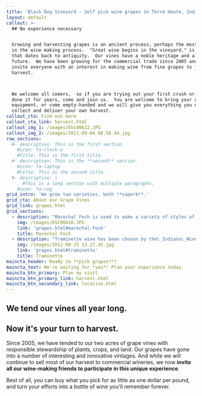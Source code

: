 ```yaml
---
title: 'Black Dog Vineyard - Self pick wine grapes in Terre Haute, Indiana'
layout: default
callout: >-
  ## No experience necessary


  Growing and harvesting grapes is an ancient process, perhaps the most crucial
  in the wine making process.  "Great wine begins in the vineyard," is a phrase
  that dates back to antiquity.  Our vines have a noble heritage and a promising
  future.  We have been growing for the commercial trade since 2005 and now we
  invite everyone with an interest in making wine from fine grapes to join our
  harvest.



  We welcome all comers,  so if you are trying out your first crush or you have
  done it for years, come and join us.  You are welcome to bring your own
  equipment, or come empty-handed and we will give you everything you need to
  collect and deliver your own harvest.
callout_cta: Find out more
callout_cta_link: harvest.html
callout_img_1: /images/DSC00622.JPG
callout_img_2: /images/2011-09-04 08.56.44.jpg
row_sections:
  #- description: This is the first section.
    #icon: fa-clock-o
    #title: This is the first title.
  #- description: This is the **second** section.
    #icon: fa-laptop
    #title: This is the second title.
  #- description: |
      #This is a long section with multiple paragraphs.
    #icon: fa-cog
grid_intro: 'We grow two varieties, both **superb**.'
grid_cta: About our Grape Vines
grid_link: grapes.html
grid_sections:
  - description: "Marechal Foch is used to make a variety of styles of wine, ranging from a light red wine similar to\_Beaujolais\_to more extracted wines with intense dark \"inky\" purple color and unique varietal character, and even sweet, fortified,\_Port-like wines."
    img: /images/DSC00610.JPG
    link: 'grapes.html#marechal-foch'
    title: Marechal Foch
  - description: "Traminette wine has been chosen by the\_Indiana\_Wine Grape Council as the signature wine of the state.\_The wine is also grown in some regions of\_Ohio."
    img: /images/2012-08-25 13.27.45.jpg
    link: 'grapes.html#traminette'
    title: Traminette
maincta_header: Ready to **pick grapes**?
maincta_text: We're waiting for *you*! Plan your experience today.
maincta_btn_primary: Plan my visit
maincta_btn_primary_link: harvest.html
maincta_btn_secondary_link: location.html
---
```

## We tend our vines all year long.

## Now it's **your turn to harvest**.

Since 2005, we have tended to our two acres of grape vines with responsible stewardship of plants, crops, and land.  Our grapes have gone into a number of interesting and innovative vintages. And while we will continue to sell most of our harvest to commercial wineries, we now **invite all our wine-making friends to participate in this unique experience**.  

Best of all, you can buy what you pick for as little as one dollar per pound, and turn your efforts into a bottle of wine you'll remember forever.
